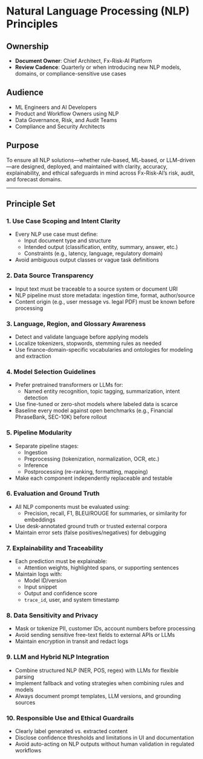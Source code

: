# Natural Language Processing (NLP) Principles

## Ownership

- **Document Owner**: Chief Architect, Fx-Risk-AI Platform  
- **Review Cadence**: Quarterly or when introducing new NLP models, domains, or compliance-sensitive use cases

## Audience

- ML Engineers and AI Developers  
- Product and Workflow Owners using NLP  
- Data Governance, Risk, and Audit Teams  
- Compliance and Security Architects

## Purpose

To ensure all NLP solutions—whether rule-based, ML-based, or LLM-driven—are designed, deployed, and maintained with clarity, accuracy, explainability, and ethical safeguards in mind across Fx-Risk-AI’s risk, audit, and forecast domains.

---

## Principle Set

### 1. Use Case Scoping and Intent Clarity

- Every NLP use case must define:
  - Input document type and structure  
  - Intended output (classification, entity, summary, answer, etc.)  
  - Constraints (e.g., latency, language, regulatory domain)  
- Avoid ambiguous output classes or vague task definitions

### 2. Data Source Transparency

- Input text must be traceable to a source system or document URI  
- NLP pipeline must store metadata: ingestion time, format, author/source  
- Content origin (e.g., user message vs. legal PDF) must be known before processing

### 3. Language, Region, and Glossary Awareness

- Detect and validate language before applying models  
- Localize tokenizers, stopwords, stemming rules as needed  
- Use finance-domain-specific vocabularies and ontologies for modeling and extraction

### 4. Model Selection Guidelines

- Prefer pretrained transformers or LLMs for:
  - Named entity recognition, topic tagging, summarization, intent detection  
- Use fine-tuned or zero-shot models where labeled data is scarce  
- Baseline every model against open benchmarks (e.g., Financial PhraseBank, SEC-10K) before rollout

### 5. Pipeline Modularity

- Separate pipeline stages:
  - Ingestion  
  - Preprocessing (tokenization, normalization, OCR, etc.)  
  - Inference  
  - Postprocessing (re-ranking, formatting, mapping)  
- Make each component independently replaceable and testable

### 6. Evaluation and Ground Truth

- All NLP components must be evaluated using:
  - Precision, recall, F1, BLEU/ROUGE for summaries, or similarity for embeddings  
- Use desk-annotated ground truth or trusted external corpora  
- Maintain error sets (false positives/negatives) for debugging

### 7. Explainability and Traceability

- Each prediction must be explainable:
  - Attention weights, highlighted spans, or supporting sentences  
- Maintain logs with:
  - Model ID/version  
  - Input snippet  
  - Output and confidence score  
  - `trace_id`, user, and system timestamp

### 8. Data Sensitivity and Privacy

- Mask or tokenize PII, customer IDs, account numbers before processing  
- Avoid sending sensitive free-text fields to external APIs or LLMs  
- Maintain encryption in transit and redact logs

### 9. LLM and Hybrid NLP Integration

- Combine structured NLP (NER, POS, regex) with LLMs for flexible parsing  
- Implement fallback and voting strategies when combining rules and models  
- Always document prompt templates, LLM versions, and grounding sources

### 10. Responsible Use and Ethical Guardrails

- Clearly label generated vs. extracted content  
- Disclose confidence thresholds and limitations in UI and documentation  
- Avoid auto-acting on NLP outputs without human validation in regulated workflows

